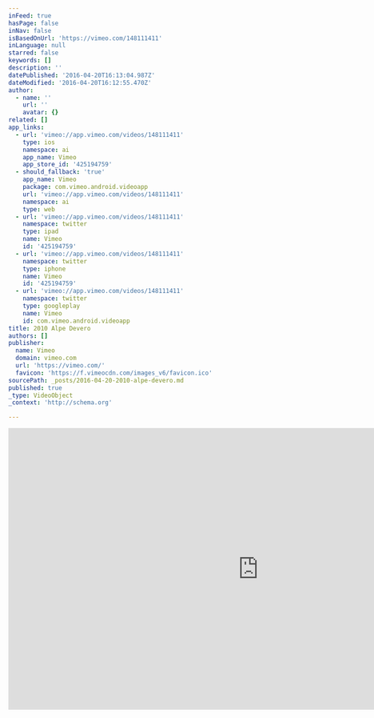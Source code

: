 ```yaml
---
inFeed: true
hasPage: false
inNav: false
isBasedOnUrl: 'https://vimeo.com/148111411'
inLanguage: null
starred: false
keywords: []
description: ''
datePublished: '2016-04-20T16:13:04.987Z'
dateModified: '2016-04-20T16:12:55.470Z'
author:
  - name: ''
    url: ''
    avatar: {}
related: []
app_links:
  - url: 'vimeo://app.vimeo.com/videos/148111411'
    type: ios
    namespace: ai
    app_name: Vimeo
    app_store_id: '425194759'
  - should_fallback: 'true'
    app_name: Vimeo
    package: com.vimeo.android.videoapp
    url: 'vimeo://app.vimeo.com/videos/148111411'
    namespace: ai
    type: web
  - url: 'vimeo://app.vimeo.com/videos/148111411'
    namespace: twitter
    type: ipad
    name: Vimeo
    id: '425194759'
  - url: 'vimeo://app.vimeo.com/videos/148111411'
    namespace: twitter
    type: iphone
    name: Vimeo
    id: '425194759'
  - url: 'vimeo://app.vimeo.com/videos/148111411'
    namespace: twitter
    type: googleplay
    name: Vimeo
    id: com.vimeo.android.videoapp
title: 2010 Alpe Devero
authors: []
publisher:
  name: Vimeo
  domain: vimeo.com
  url: 'https://vimeo.com/'
  favicon: 'https://f.vimeocdn.com/images_v6/favicon.ico'
sourcePath: _posts/2016-04-20-2010-alpe-devero.md
published: true
_type: VideoObject
_context: 'http://schema.org'

---
```

<iframe src="https://cdn.embedly.com/widgets/media.html?src=https%3A%2F%2Fplayer.vimeo.com%2Fvideo%2F148111411&amp;url=https%3A%2F%2Fvimeo.com%2F148111411&amp;image=http%3A%2F%2Fi.vimeocdn.com%2Fvideo%2F546958410_960.jpg&amp;key=b7d04c9b404c499eba89ee7072e1c4f7&amp;type=text%2Fhtml&amp;schema=vimeo" width="1000" height="563" scrolling="no" frameborder="0" allowfullscreen="" style=""></iframe>